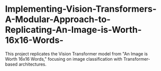 # Implementing-Vision-Transformers-A-Modular-Approach-to-Replicating-An-Image-is-Worth-16x16-Words-
This project replicates the Vision Transformer model from "An Image is Worth 16x16 Words," focusing on image classification with Transformer-based architectures.
